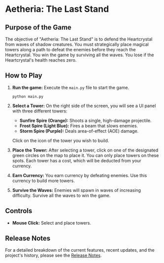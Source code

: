# Aetheria: The Last Stand

## Purpose of the Game

The objective of "Aetheria: The Last Stand" is to defend the Heartcrystal from waves of shadow creatures. You must strategically place magical towers along a path to defeat the enemies before they reach the Heartcrystal. You win the game by surviving all the waves. You lose if the Heartcrystal's health reaches zero.

## How to Play

1.  **Run the game:** Execute the `main.py` file to start the game.
    ```
    python main.py
    ```

2.  **Select a Tower:** On the right side of the screen, you will see a UI panel with three different towers:
    *   **Sunfire Spire (Orange):** Shoots a single, high-damage projectile.
    *   **Frost Spire (Light Blue):** Fires a beam that slows enemies.
    *   **Storm Spire (Purple):** Deals area-of-effect (AOE) damage.

    Click on the icon of the tower you wish to build.

3.  **Place the Tower:** After selecting a tower, click on one of the designated green circles on the map to place it. You can only place towers on these spots. Each tower has a cost, which will be deducted from your currency.

4.  **Earn Currency:** You earn currency by defeating enemies. Use this currency to build more towers.

5.  **Survive the Waves:** Enemies will spawn in waves of increasing difficulty. Survive all the waves to win the game.

## Controls

*   **Mouse Click:** Select and place towers.

## Release Notes

For a detailed breakdown of the current features, recent updates, and the project's history, please see the [Release Notes](release_notes.md).